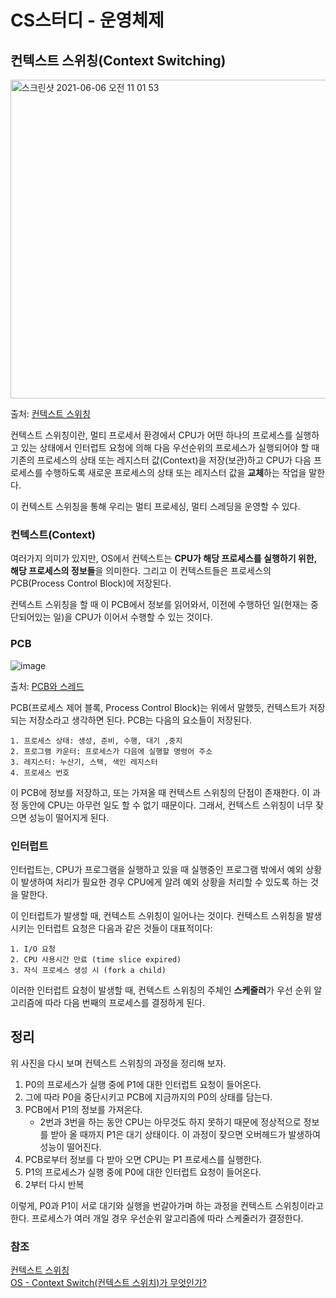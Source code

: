 # CS스터디 - 운영체제

## 컨텍스트 스위칭(Context Switching)

<img width="510" alt="스크린샷 2021-06-06 오전 11 01 53" src="https://user-images.githubusercontent.com/61453718/120910073-a2a4f800-c6b6-11eb-845f-0a822278bb25.png">

출처: [컨텍스트 스위칭](https://www.crocus.co.kr/1364)

컨텍스트 스위칭이란, 멀티 프로세서 환경에서 CPU가 어떤 하나의 프로세스를 실행하고 있는 상태에서 인터럽트 요청에 의해 다음 우선순위의 프로세스가 실행되어야 할 때 기존의 프로세스의 상태 또는 레지스터 값(Context)을 저장(보관)하고 CPU가 다음 프로세스를 수행하도록 새로운 프로세스의 상태 또는 레지스터 값을 **교체**하는 작업을 말한다.

이 컨텍스트 스위칭을 통해 우리는 멀티 프로세싱, 멀티 스레딩을 운영할 수 있다.

### 컨텍스트(Context)

여러가지 의미가 있지만, OS에서 컨텍스트는 **CPU가 해당 프로세스를 실행하기 위한, 해당 프로세스의 정보들**을 의미한다. 그리고 이 컨텍스트들은 프로세스의 PCB(Process Control Block)에 저장된다.

컨텍스트 스위칭을 할 때 이 PCB에서 정보를 읽어와서, 이전에 수행하던 일(현재는 중단되어있는 일)을 CPU가 이어서 수행할 수 있는 것이다.

### PCB

![image](https://user-images.githubusercontent.com/61453718/120910362-41325880-c6b9-11eb-842b-dd05eea63fc9.png)

출처: [PCB와 스레드](https://blog.naver.com/chanheeis/221269778250)

PCB(프로세스 제어 블록, Process Control Block)는 위에서 말했듯, 컨텍스트가 저장되는 저장소라고 생각하면 된다. PCB는 다음의 요소들이 저장된다.

    1. 프로세스 상태: 생성, 준비, 수행, 대기 ,중지
    2. 프로그램 카운터: 프로세스가 다음에 실행할 명령어 주소
    3. 레지스터: 누산기, 스택, 색인 레지스터
    4. 프로세스 번호

이 PCB에 정보를 저장하고, 또는 가져올 때 컨텍스트 스위칭의 단점이 존재한다.
이 과정 동안에 CPU는 아무런 일도 할 수 없기 때문이다. 그래서, 컨텍스트 스위칭이 너무 잦으면 성능이 떨어지게 된다.

### 인터럽트

인터럽트는, CPU가 프로그램을 실행하고 있을 때 실행중인 프로그램 밖에서 예외 상황이 발생하여 처리가 필요한 경우 CPU에게 알려 예외 상황을 처리할 수 있도록 하는 것을 말한다.

이 인터럽트가 발생할 때, 컨텍스트 스위칭이 일어나는 것이다.
컨텍스트 스위칭을 발생시키는 인터럽트 요청은 다음과 같은 것들이 대표적이다:

    1. I/O 요청
    2. CPU 사용시간 만료 (time slice expired)
    3. 자식 프로세스 생성 시 (fork a child)

이러한 인터럽트 요청이 발생할 때, 컨텍스트 스위칭의 주체인 **스케줄러**가 우선 순위 알고리즘에 따라 다음 번째의 프로세스를 결정하게 된다.

## 정리

위 사진을 다시 보며 컨텍스트 스위칭의 과정을 정리해 보자.

1. P0의 프로세스가 실행 중에 P1에 대한 인터럽트 요청이 들어온다.
2. 그에 따라 P0을 중단시키고 PCB에 지금까지의 P0의 상태를 담는다.
3. PCB에서 P1의 정보를 가져온다.
   - 2번과 3번을 하는 동안 CPU는 아무것도 하지 못하기 때문에 정상적으로 정보를 받아 올 때까지 P1은 대기 상태이다. 이 과정이 잦으면 오버헤드가 발생하여 성능이 떨어진다.
4. PCB로부터 정보를 다 받아 오면 CPU는 P1 프로세스를 실행한다.
5. P1의 프로세스가 실행 중에 P0에 대한 인터럽트 요청이 들어온다.
6. 2부터 다시 반복

이렇게, P0과 P1이 서로 대기와 실행을 번갈아가며 하는 과정을 컨텍스트 스위칭이라고 한다. 프로세스가 여러 개일 경우 우선순위 알고리즘에 따라 스케줄러가 결정한다.

### 참조

[컨텍스트 스위칭](https://www.crocus.co.kr/1364)<br />
[OS - Context Switch(컨텍스트 스위치)가 무엇인가?](https://jeong-pro.tistory.com/93)
